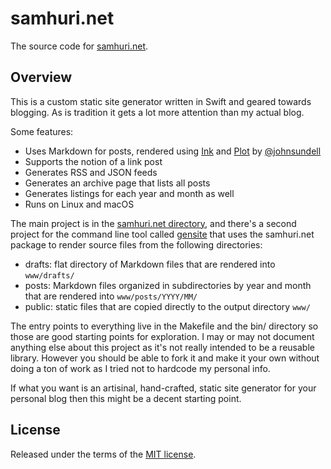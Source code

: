 # samhuri.net

The source code for [samhuri.net](https://samhuri.net).

## Overview

This is a custom static site generator written in Swift and geared towards blogging. As is tradition it gets a lot more attention than my actual blog.

Some features:

- Uses Markdown for posts, rendered using [Ink][] and [Plot][] by [@johnsundell][]
- Supports the notion of a link post
- Generates RSS and JSON feeds
- Generates an archive page that lists all posts
- Generates listings for each year and month as well
- Runs on Linux and macOS

The main project is in the [samhuri.net directory][], and there's a second project for the command line tool called [gensite][] that uses the samhuri.net package to render source files from the following directories:

- drafts: flat directory of Markdown files that are rendered into `www/drafts/`
- posts: Markdown files organized in subdirectories by year and month that are rendered into `www/posts/YYYY/MM/`
- public: static files that are copied directly to the output directory `www/`

The entry points to everything live in the Makefile and the bin/ directory so those are good starting points for exploration. I may or may not document anything else about this project as it's not really intended to be a reusable library. However you should be able to fork it and make it your own without doing a ton of work as I tried not to hardcode my personal info.

If what you want is an artisinal, hand-crafted, static site generator for your personal blog then this might be a decent starting point.

[samhuri.net directory]: https://github.com/samsonjs/samhuri.net/tree/main/samhuri.net
[gensite]: https://github.com/samsonjs/samhuri.net/tree/main/gensite
[Ink]: https://github.com/johnsundell/ink
[Plot]: https://github.com/johnsundell/plot
[@johnsundell]: https://github.com/johnsundell

## License

Released under the terms of the [MIT license](https://sjs.mit-license.org).
